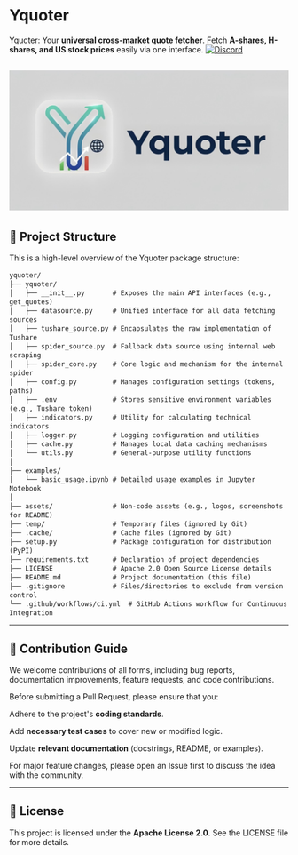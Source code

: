 # Yquoter
Yquoter: Your **universal cross-market quote fetcher**. Fetch **A-shares, H-shares, and US stock prices** easily via one interface.
[![Discord](https://img.shields.io/discord/1295406758856097822?label=Discord&logo=discord&style=flat)](https://discord.gg/UpyzsF2Kj4)

![Yquoter Social Banner](assets/yquoter_banner.png)
---
## 📂 Project Structure
This is a high-level overview of the Yquoter package structure:
```
yquoter/
├── yquoter/
│   ├── __init__.py       # Exposes the main API interfaces (e.g., get_quotes)
│   ├── datasource.py     # Unified interface for all data fetching sources
│   ├── tushare_source.py # Encapsulates the raw implementation of Tushare
│   ├── spider_source.py  # Fallback data source using internal web scraping
│   ├── spider_core.py    # Core logic and mechanism for the internal spider
│   ├── config.py         # Manages configuration settings (tokens, paths)
│   ├── .env              # Stores sensitive environment variables (e.g., Tushare token)
│   ├── indicators.py     # Utility for calculating technical indicators
│   ├── logger.py         # Logging configuration and utilities
│   ├── cache.py          # Manages local data caching mechanisms
│   └── utils.py          # General-purpose utility functions
│
├── examples/
│   └── basic_usage.ipynb # Detailed usage examples in Jupyter Notebook
│
├── assets/               # Non-code assets (e.g., logos, screenshots for README)
├── temp/                 # Temporary files (ignored by Git)
├── .cache/               # Cache files (ignored by Git)
├── setup.py              # Package configuration for distribution (PyPI)
├── requirements.txt      # Declaration of project dependencies
├── LICENSE               # Apache 2.0 Open Source License details
├── README.md             # Project documentation (this file)
├── .gitignore            # Files/directories to exclude from version control
└── .github/workflows/ci.yml  # GitHub Actions workflow for Continuous Integration
```
---
## 🤝 Contribution Guide
We welcome contributions of all forms, including bug reports, documentation improvements, feature requests, and code contributions.

Before submitting a Pull Request, please ensure that you:

Adhere to the project's **coding standards**.

Add **necessary test cases** to cover new or modified logic.

Update **relevant documentation** (docstrings, README, or examples).

For major feature changes, please open an Issue first to discuss the idea with the community.

---

## 📜 License
This project is licensed under the **Apache License 2.0**. See the LICENSE file for more details.

